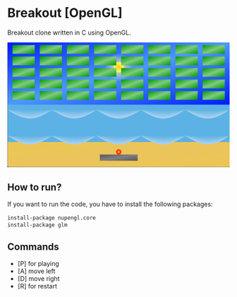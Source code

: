 # Breakout [OpenGL]
Breakout clone written in C using OpenGL.

![Game running](img/Breakout.png)

## How to run?

If you want to run the code, you have to install the following packages:

```
install-package nupengl.core
install-package glm
```

## Commands

- [P] for playing
- [A] move left
- [D] move right
- [R] for restart
